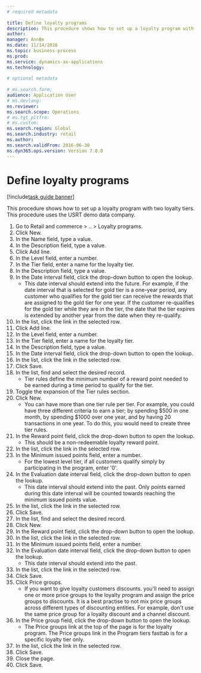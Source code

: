 ```yaml
--- 
# required metadata 
 
title: Define loyalty programs
description: This procedure shows how to set up a loyalty program with two loyalty tiers. 
author: 
manager: AnnBe 
ms.date: 11/14/2016
ms.topic: business-process 
ms.prod:  
ms.service: dynamics-ax-applications 
ms.technology:  
 
# optional metadata 
 
# ms.search.form:   
audience: Application User 
# ms.devlang:  
ms.reviewer: 
ms.search.scope: Operations 
# ms.tgt_pltfrm:  
# ms.custom:  
ms.search.region: Global
ms.search.industry: retail
ms.author: 
ms.search.validFrom: 2016-06-30 
ms.dyn365.ops.version: Version 7.0.0 
---
```

# Define loyalty programs

[!include[task guide banner](../includes/task-guide-banner.md)]

This procedure shows how to set up a loyalty program with two loyalty tiers. This procedure uses the USRT demo data company.

1. Go to Retail and commerce > .. > Loyalty programs.
2. Click New.
3. In the Name field, type a value.
4. In the Description field, type a value.
5. Click Add line.
6. In the Level field, enter a number.
7. In the Tier field, enter a name for the loyalty tier.
8. In the Description field, type a value.
9. In the Date interval field, click the drop-down button to open the lookup.
    * This date interval should extend into the future. For example, if the date interval that is selected for gold tier is a one-year period, any customer who qualifies for the gold tier can receive the rewards that are assigned to the gold tier for one year. If the customer re-qualifies for the gold tier while they are in the tier, the date that the tier expires is extended by another year from the date when they re-qualify.  
10. In the list, click the link in the selected row.
11. Click Add line.
12. In the Level field, enter a number.
13. In the Tier field, enter a name for the loyalty tier.
14. In the Description field, type a value.
15. In the Date interval field, click the drop-down button to open the lookup.
16. In the list, click the link in the selected row.
17. Click Save.
18. In the list, find and select the desired record.
    * Tier rules define the minimum number of a reward point needed to be earned during a time period to qualify for the tier.  
19. Toggle the expansion of the Tier rules section.
20. Click New.
    * You can have more than one tier rule per tier. For example, you could have three different criteria to earn a tier; by spending $500 in one month, by spending $1000 over one year, and by having 20 transactions in one year. To do this, you would need to create three tier rules.  
21. In the Reward point field, click the drop-down button to open the lookup.
    * This should be a non-redeemable loyalty reward point.  
22. In the list, click the link in the selected row.
23. In the Minimum issued points field, enter a number.
    * For the lowest level tier, if all customers qualify simply by participating in the program, enter '0'.  
24. In the Evaluation date interval field, click the drop-down button to open the lookup.
    * This date interval should extend into the past. Only points earned during this date interval will be counted towards reaching the minimum issued points value.  
25. In the list, click the link in the selected row.
26. Click Save.
27. In the list, find and select the desired record.
28. Click New.
29. In the Reward point field, click the drop-down button to open the lookup.
30. In the list, click the link in the selected row.
31. In the Minimum issued points field, enter a number.
32. In the Evaluation date interval field, click the drop-down button to open the lookup.
    * This date interval should extend into the past.  
33. In the list, click the link in the selected row.
34. Click Save.
35. Click Price groups.
    * If you want to give loyalty customers discounts. you'll need to assign one or more price groups to the loyalty program and assign the price groups to discounts. It is a best practise to not mix price groups across different types of discounting entities.  For example, don't use the same price group for a loyalty discount and a channel discount.  
36. In the Price group field, click the drop-down button to open the lookup.
    * The Price groups link at the top of the page is for the loyalty program. The Price groups link in the Program tiers fasttab is for a specific loyalty tier only.  
37. In the list, click the link in the selected row.
38. Click Save.
39. Close the page.
40. Click Save.

